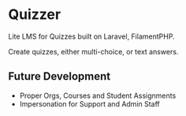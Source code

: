 # Quizzer

Lite LMS for Quizzes built on Laravel, FilamentPHP.

Create quizzes, either multi-choice, or text answers.

## Future Development

* Proper Orgs, Courses and Student Assignments
* Impersonation for Support and Admin Staff
